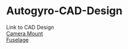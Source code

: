 # Autogyro-CAD-Design
Link to CAD Design<br>
[Camera Mount](https://github.com/Arcilios/Autogyro-CAD-Design/tree/main/Camera) <br>
[Fuselage](https://github.com/Arcilios/Autogyro-CAD-Design/tree/main/Fuselage)
